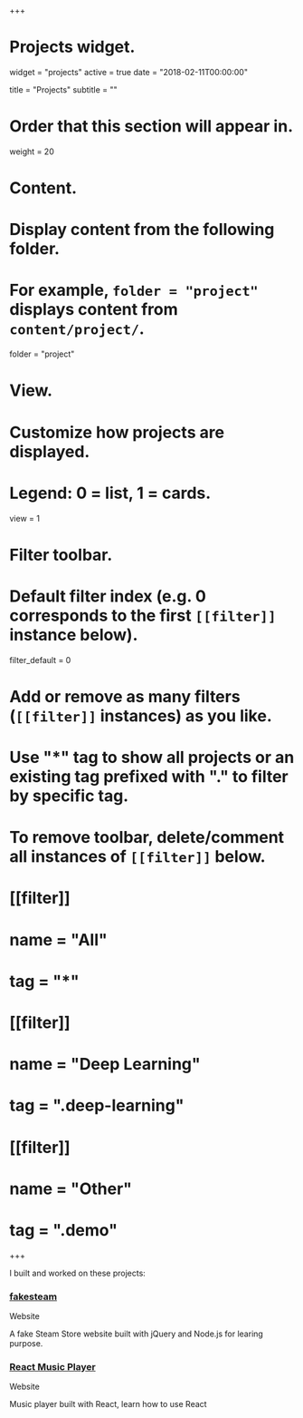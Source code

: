 +++
# Projects widget.
widget = "projects"
active = true
date = "2018-02-11T00:00:00"

title = "Projects"
subtitle = ""

# Order that this section will appear in.
weight = 20

# Content.
# Display content from the following folder.
# For example, `folder = "project"` displays content from `content/project/`.
folder = "project"

# View.
# Customize how projects are displayed.
# Legend: 0 = list, 1 = cards.
view = 1

# Filter toolbar.

# Default filter index (e.g. 0 corresponds to the first `[[filter]]` instance below).
filter_default = 0

# Add or remove as many filters (`[[filter]]` instances) as you like.
# Use "*" tag to show all projects or an existing tag prefixed with "." to filter by specific tag.
# To remove toolbar, delete/comment all instances of `[[filter]]` below.
# [[filter]]
#   name = "All"
#   tag = "*"
#  
# [[filter]]
#   name = "Deep Learning"
#   tag = ".deep-learning"
#
# [[filter]]
#   name = "Other"
#   tag = ".demo"

+++

I built and worked on these projects:

<!-- ### [fakesteam](https://github.com/oxxd/fakesteam) -->
### [fakesteam](http://fakesteam.oxxd.me)
<span class="dim">Website</span>

A fake Steam Store website built with jQuery and Node.js for learing purpose.

<!-- ### [React Music Player](https://github.com/oxxd/react-music-player) -->
### [React Music Player](https://oxxd.github.io/react-music-player)
<span class="dim">Website</span>

Music player built with React, learn how to use React 

